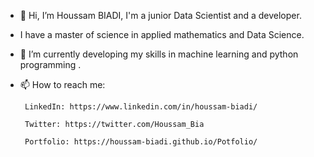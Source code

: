- 👋 Hi, I’m Houssam BIADI, I'm a junior Data Scientist and a developer.
- I have a master of science in applied mathematics and Data Science.
- 🌱 I’m currently developing my skills in machine learning and python programming .
- 📫 How to reach me:

       LinkedIn: https://www.linkedin.com/in/houssam-biadi/
       
       Twitter: https://twitter.com/Houssam_Bia
       
       Portfolio: https://houssam-biadi.github.io/Potfolio/

<!---
Houssam-BIADI/Houssam-BIADI is a ✨ special ✨ repository because its `README.md` (this file) appears on your GitHub profile.
You can click the Preview link to take a look at your changes.
--->

